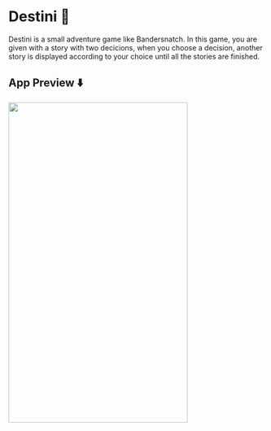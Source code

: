 # Destini 🤔

Destini is a small adventure game like Bandersnatch. In this game, you are given with a story with two decicions, when you choose a decision, another story is displayed according to your choice until all the stories are finished.

## App Preview ⬇️

<img src="https://user-images.githubusercontent.com/74370799/156874785-b1ecbc37-dc86-4a66-a2f0-244d22072740.gif" width="352" height="630">
